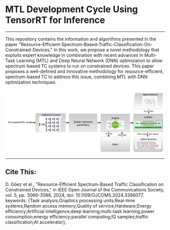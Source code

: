 #   MTL Development Cycle Using TensorRT for Inference   
-------------------------


This repository contains the information and algorithms presented in the paper "Resource-Efficient-Spectrum-Based-Traffic-Classification-On-Constrained-Devices." In this work, we propose a novel methodology that exploits expert knowledge in combination with recent advances in Multi-Task Learning (MTL) and Deep Neural Network (DNN) optimization to allow spectrum-based TC systems to run on constrained devices. This paper proposes a well-defined and innovative methodology for resource-efficient, spectrum-based TC to address this issue, combining MTL with DNN optimization techniques.

![From model optimization to deployment](https://github.com/DGoezSanchez/Resource-Efficient-Spectrum-Based-Traffic-Classification-On-Constrained-Devices/blob/main/Figures/This%20repository%20contains%20the%20information%20and%20algorithms%20presented%20in%20the%20paper.png)

-------------------------------------
## Cite This:

D. Góez et al., "Resource-Efficient Spectrum-Based Traffic Classification on Constrained Devices," in IEEE Open Journal of the Communications Society, vol. 5, pp. 3066-3088, 2024, doi: 10.1109/OJCOMS.2024.3396077. keywords: {Task analysis;Graphics processing units;Real-time systems;Random access memory;Quality of service;Hardware;Energy efficiency;Artificial intelligence;deep learning;multi-task learning;power consumption;energy efficiency;parallel computing;IQ samples;traffic classification;AI accelerator},
